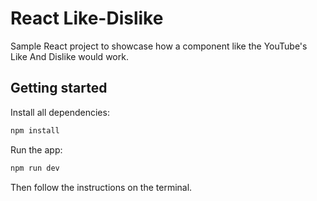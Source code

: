 # React Like-Dislike

Sample React project to showcase how a component like the YouTube's Like And Dislike would work.

## Getting started

Install all dependencies:

```bash
npm install
```

Run the app:

```bash
npm run dev
```

Then follow the instructions on the terminal.
